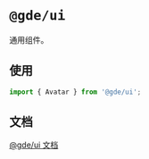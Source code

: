 # `@gde/ui`

通用组件。

## 使用

```jsx
import { Avatar } from '@gde/ui';
```

## 文档

[@gde/ui 文档](http://doc.fe.gaoding.com/gde/ui/)
